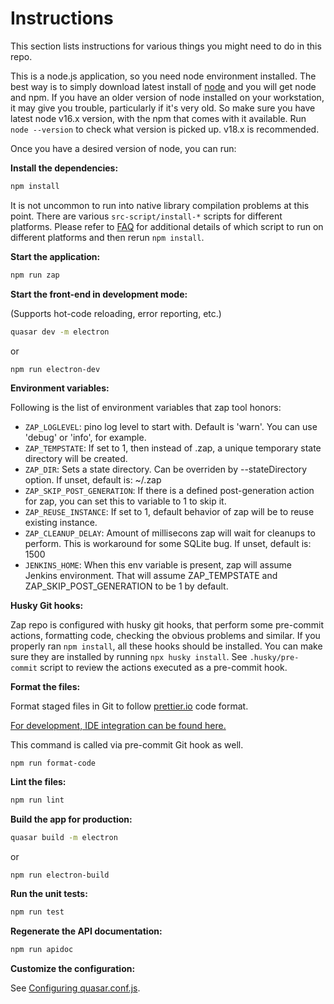 # Instructions

This section lists instructions for various things you might need to do in this repo.

This is a node.js application, so you need node environment installed. The best way is to simply download latest install of [node](https://nodejs.org/en/download/) and you will get node and npm. If you have an older version of node installed on your workstation, it may give you trouble, particularly if it's very old. So make sure you have latest node v16.x version, with the npm that comes with it available. Run `node --version` to check what version is picked up. v18.x is recommended.

Once you have a desired version of node, you can run:

**Install the dependencies:**

```bash
npm install
```

It is not uncommon to run into native library compilation problems at this point.
There are various `src-script/install-*` scripts for different platforms. Please refer to [FAQ](docs/faq.md) for additional details of which script to run on different platforms and then rerun `npm install`.

**Start the application:**

```bash
npm run zap
```

**Start the front-end in development mode:**

(Supports hot-code reloading, error reporting, etc.)

```bash
quasar dev -m electron
```

or

```
npm run electron-dev
```

**Environment variables:**

Following is the list of environment variables that zap tool honors:

- `ZAP_LOGLEVEL`: pino log level to start with. Default is 'warn'. You can use 'debug' or 'info', for example.
- `ZAP_TEMPSTATE`: If set to 1, then instead of .zap, a unique temporary state directory will be created.
- `ZAP_DIR`: Sets a state directory. Can be overriden by --stateDirectory option. If unset, default is: ~/.zap
- `ZAP_SKIP_POST_GENERATION`: If there is a defined post-generation action for zap, you can set this to variable to 1 to skip it.
- `ZAP_REUSE_INSTANCE`: If set to 1, default behavior of zap will be to reuse existing instance.
- `ZAP_CLEANUP_DELAY`: Amount of millisecons zap will wait for cleanups to perform. This is workaround for some SQLite bug. If unset, default is: 1500
- `JENKINS_HOME`: When this env variable is present, zap will assume Jenkins environment. That will assume ZAP_TEMPSTATE and ZAP_SKIP_POST_GENERATION to be 1 by default.

**Husky Git hooks:**

Zap repo is configured with husky git hooks, that perform some
pre-commit actions, formatting code, checking the obvious problems and similar. If you properly ran `npm install`, all these hooks should
be installed. You can make sure they are installed by running `npx husky install`. See `.husky/pre-commit` script to review the actions executed as a pre-commit hook.

**Format the files:**

Format staged files in Git to follow [prettier.io](https://prettier.io/) code format.

[For development, IDE integration can be found here.](https://prettier.io/docs/en/editors.html)

This command is called via pre-commit Git hook as well.

```bash
npm run format-code
```

**Lint the files:**

```bash
npm run lint
```

**Build the app for production:**

```bash
quasar build -m electron
```

or

```
npm run electron-build
```

**Run the unit tests:**

```bash
npm run test
```

**Regenerate the API documentation:**

```bash
npm run apidoc
```

**Customize the configuration:**

See [Configuring quasar.conf.js](https://quasar.dev/quasar-cli/quasar-conf-js).
